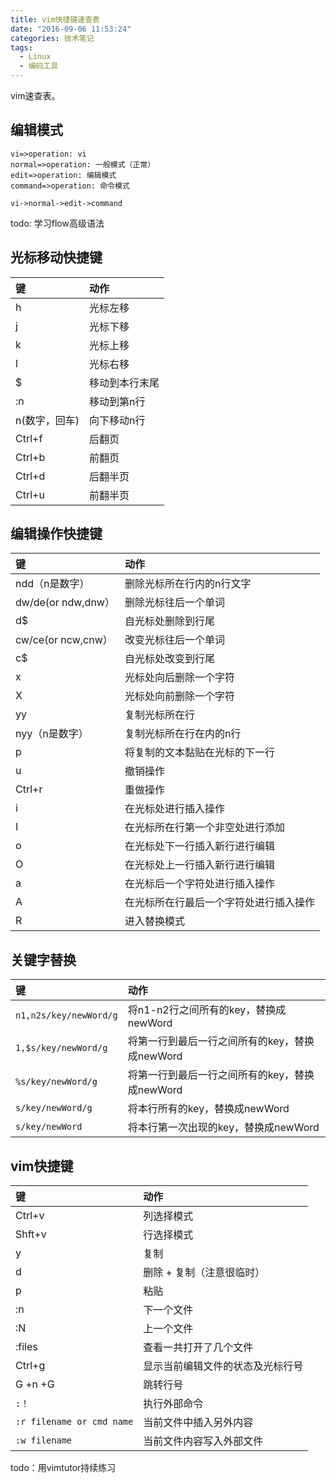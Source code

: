 ```yaml
---
title: vim快捷键速查表
date: "2016-09-06 11:53:24"
categories: 技术笔记
tags:
  - Linux
  - 编码工具
---
```

vim速查表。
<!-- more -->

## 编辑模式
```flow
vi=>operation: vi
normal=>operation: 一般模式（正常）
edit=>operation: 编辑模式
command=>operation: 命令模式

vi->normal->edit->command
```
todo: 学习flow高级语法

## 光标移动快捷键

|键           |动作                |
|:------------|:-------------------|
|h            |光标左移            |
|j            |光标下移            |
|k            |光标上移            |
|l            |光标右移            |
|\$           |移动到本行末尾      |
|\:n          |移动到第n行         |
|n(数字，回车)|向下移动n行         |
|Ctrl+f       |后翻页              |
|Ctrl+b       |前翻页              |
|Ctrl+d       |后翻半页            |
|Ctrl+u       |前翻半页            |

## 编辑操作快捷键

|键                   |动作                                    |
|:--------------------|:---------------------------------------|
|ndd（n是数字）       |删除光标所在行内的n行文字               |
|dw/de(or ndw,dnw）   |删除光标往后一个单词                    |
|d\$                  |自光标处删除到行尾                      |
|cw/ce(or ncw,cnw）   |改变光标往后一个单词                    |
|c\$                  |自光标处改变到行尾                      |
|x                    |光标处向后删除一个字符                  |
|X                    |光标处向前删除一个字符                  |
|yy                   |复制光标所在行                          |
|nyy（n是数字）       |复制光标所在行在内的n行                 |
|p                    |将复制的文本黏贴在光标的下一行          |
|u                    |撤销操作                                |
|Ctrl+r               |重做操作                                |
|i                    |在光标处进行插入操作                    |
|I                    |在光标所在行第一个非空处进行添加        |
|o                    |在光标处下一行插入新行进行编辑          |
|O                    |在光标处上一行插入新行进行编辑          |
|a                    |在光标后一个字符处进行插入操作          |
|A                    |在光标所在行最后一个字符处进行插入操作  |
|R                    |进入替换模式                            |

## 关键字替换
|键                          |动作                                           |
|:---------------------------|:----------------------------------------------|
|`n1,n2s/key/newWord/g`      |将n1-n2行之间所有的key，替换成newWord          |
|`1,$s/key/newWord/g`        |将第一行到最后一行之间所有的key，替换成newWord |
|`%s/key/newWord/g`          |将第一行到最后一行之间所有的key，替换成newWord |
|`s/key/newWord/g`           |将本行所有的key，替换成newWord                 |
|`s/key/newWord`             |将本行第一次出现的key，替换成newWord           |

## vim快捷键
|键                          |动作                                           |
|:---------------------------|:----------------------------------------------|
|Ctrl+v                      |列选择模式                                     |
|Shft+v                      |行选择模式                                     |
|y                           |复制                                           |
|d                           |删除 + 复制（注意很临时）                      |
|p                           |粘贴                                           |
|\:n                         |下一个文件                                     |
|\:N                         |上一个文件                                     |
|\:files                     |查看一共打开了几个文件                         |
|Ctrl+g                      |显示当前编辑文件的状态及光标行号               |
|G +n +G                     |跳转行号                                       |
|`:！`                       |执行外部命令                                   |
|`:r filename or cmd name`   |当前文件中插入另外内容                         |
|`:w filename`               |当前文件内容写入外部文件                       |

todo：用vimtutor持续练习
